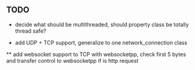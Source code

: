 TODO
----

* decide what should be multithreaded, should property class be totally thread safe?

* add UDP + TCP support, generalize to one network_connection class

** add websocket support to TCP with websocketpp, check first 5 bytes and transfer control to websocketpp if is http request
